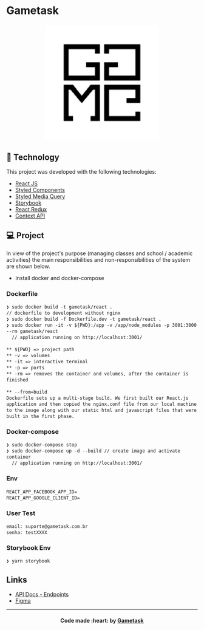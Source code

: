 # Gametask

<h3 align="center">
  <img alt="Team" title="#team" width="300px" src=".gitlab/assets/gametask.png"><br>
</h3>

## :rocket: Technology

This project was developed with the following technologies:

- [React JS](https://reactjs.org)
- [Styled Components](https://styled-components.com/)
- [Styled Media Query](https://github.com/morajabi/styled-media-query)
- [Storybook](https://storybook.js.org/)
- [React Redux](https://react-redux.js.org/)
- [Context API](https://pt-br.reactjs.org/docs/context.html)

## 💻 Project

In view of the project's purpose (managing classes and school / academic activities) the main responsibilities and non-responsibilities of the system are shown below.

- Install docker and docker-compose

### Dockerfile

```console
❯ sudo docker build -t gametask/react .
// dockerfile to development without nginx
❯ sudo docker build -f Dockerfile.dev -t gametask/react .
❯ sudo docker run -it -v ${PWD}:/app -v /app/node_modules -p 3001:3000 --rm gametask/react
  // application running on http://localhost:3001/

** ${PWD} => project path
** -v => volumes
** -it => interactive terminal
** -p => ports
** -rm => removes the container and volumes, after the container is finished

** --from=build
Dockerfile sets up a multi-stage build. We first built our React.js application and then copied the nginx.conf file from our local machine to the image along with our static html and javascript files that were built in the first phase.
```

### Docker-compose

```console
❯ sudo docker-compose stop
❯ sudo docker-compose up -d --build // create image and activate container
  // application running on http://localhost:3001/
```

### Env

```
REACT_APP_FACEBOOK_APP_ID=
REACT_APP_GOOGLE_CLIENT_ID=
```

### User Test

    email: suporte@gametask.com.br
    senha: testXXXX

### Storybook Env

```console
❯ yarn storybook
```

## Links

- [API Docs - Endpoints](#)
- [Figma](#)

---

<h4 align="center">
  Code made :heart: by <a href="https://gametask.com.br" target="_blank">Gametask</a>
</h4>
